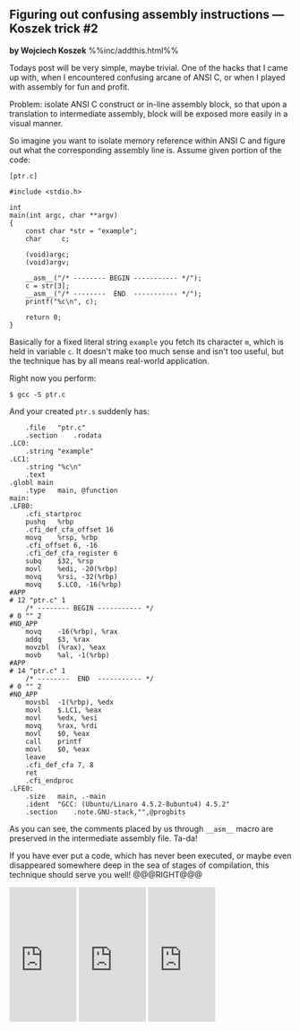 Figuring out confusing assembly instructions &mdash; Koszek trick #2
-----------------
**by Wojciech Koszek**
%%inc/addthis.html%%

Todays post will be very simple, maybe trivial. One of the hacks that I came
up with, when I encountered confusing arcane of ANSI C, or when I played
with assembly for fun and profit.

Problem: isolate ANSI C construct or in-line assembly block, so that upon a
translation to intermediate assembly, block will be exposed more easily in a
visual manner.

So imagine you want to isolate memory reference within ANSI C and figure out
what the corresponding assembly line is. Assume given portion of the code:

	[ptr.c]

	#include <stdio.h>

	int
	main(int argc, char **argv)
	{
		const char *str = "example";
		char	 c;

		(void)argc;
		(void)argv;

		__asm__("/* -------- BEGIN ----------- */");
		c = str[3];
		__asm__("/* --------  END  ----------- */");
		printf("%c\n", c);

		return 0;
	}

Basically for a fixed literal string `example` you fetch its character `m`, which is
held in variable `c`. It doesn't make too much sense and isn't too useful,
but the technique has by all means real-world application.

Right now you perform:

	$ gcc -S ptr.c

And your created `ptr.s` suddenly has:

	
		.file	"ptr.c"
		.section	.rodata
	.LC0:
		.string	"example"
	.LC1:
		.string	"%c\n"
		.text
	.globl main
		.type	main, @function
	main:
	.LFB0:
		.cfi_startproc
		pushq	%rbp
		.cfi_def_cfa_offset 16
		movq	%rsp, %rbp
		.cfi_offset 6, -16
		.cfi_def_cfa_register 6
		subq	$32, %rsp
		movl	%edi, -20(%rbp)
		movq	%rsi, -32(%rbp)
		movq	$.LC0, -16(%rbp)
	#APP
	# 12 "ptr.c" 1
		/* -------- BEGIN ----------- */
	# 0 "" 2
	#NO_APP
		movq	-16(%rbp), %rax
		addq	$3, %rax
		movzbl	(%rax), %eax
		movb	%al, -1(%rbp)
	#APP
	# 14 "ptr.c" 1
		/* --------  END  ----------- */
	# 0 "" 2
	#NO_APP
		movsbl	-1(%rbp), %edx
		movl	$.LC1, %eax
		movl	%edx, %esi
		movq	%rax, %rdi
		movl	$0, %eax
		call	printf
		movl	$0, %eax
		leave
		.cfi_def_cfa 7, 8
		ret
		.cfi_endproc
	.LFE0:
		.size	main, .-main
		.ident	"GCC: (Ubuntu/Linaro 4.5.2-8ubuntu4) 4.5.2"
		.section	.note.GNU-stack,"",@progbits

As you can see, the comments placed by us through `__asm__` macro are
preserved in the intermediate assembly file. Ta-da!

If you have ever put a code, which has never been executed, or maybe even
disappeared somewhere deep in the sea of stages of compilation, this
technique should serve you well!
@@@RIGHT@@@

<iframe src="http://rcm.amazon.com/e/cm?lt1=_blank&bc1=FFFFFF&IS2=1&npa=1&bg1=FFFFFF&fc1=000000&lc1=000000&t=wojcadamkoszh-20&o=1&p=8&l=as4&m=amazon&f=ifr&ref=ss_til&asins=0131103628" style="width:120px;height:240px;" scrolling="no" marginwidth="0" marginheight="0" frameborder="0"></iframe>


<iframe src="http://rcm.amazon.com/e/cm?lt1=_blank&bc1=FFFFFF&IS2=1&npa=1&bg1=FFFFFF&fc1=000000&lc1=FF0000&t=wojcadamkoszh-20&o=1&p=8&l=as4&m=amazon&f=ifr&ref=ss_til&asins=0735619670" style="width:120px;height:240px;" scrolling="no" marginwidth="0" marginheight="0" frameborder="0"></iframe>

<iframe src="http://rcm.amazon.com/e/cm?lt1=_blank&bc1=FFFFFF&IS2=1&npa=1&bg1=FFFFFF&fc1=000000&lc1=FF0000&t=wojcadamkoszh-20&o=1&p=8&l=as4&m=amazon&f=ifr&ref=ss_til&asins=020161569X" style="width:120px;height:240px;" scrolling="no" marginwidth="0" marginheight="0" frameborder="0"></iframe>
